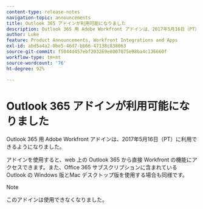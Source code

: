 ```yaml
---
content-type: release-notes
navigation-topic: announcements
title: Outlook 365 アドインが利用可能になりました
description: Outlook 365 用 Adobe Workfront アドインは、2017年5月16日（PT）に利用できるようになりました。
author: Luke
feature: Product Announcements, Workfront Integrations and Apps
exl-id: abd5a4a2-0be5-46d7-bb66-47138c838063
source-git-commit: f5044d457ebf203269e8007075e98ba4c136660f
workflow-type: tm+mt
source-wordcount: '76'
ht-degree: 92%

---
```


# Outlook 365 アドインが利用可能になりました

Outlook 365 用 Adobe Workfront アドインは、2017年5月16日（PT）に利用できるようになりました。

アドインを使用すると、web 上の Outlook 365 から直接 Workfront の機能にアクセスできます。また、Office 365 サブスクリプションに含まれている Outlook の Windows 版とMac デスクトップ版を使用する場合も同様です。

>[!NOTE]
>
>このアドインは使用できなくなりました。
